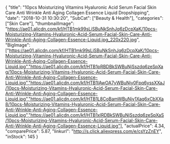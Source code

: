{
	"title": "10pcs Moisturizing Vitamins Hyaluronic Acid Serum Facial Skin Care Anti Wrinkle Anti Aging Collagen Essence Liquid Dropshipping",
	"date": "2018-10-31 10:30:20",
	"SubCat": ["Beauty & Health"],
	"categories": ["Skin Care"],
	"thumbnailImage": "https://ae01.alicdn.com/kf/HTB1mk99sLiSBuNkSnhJq6zDcpXaK/10pcs-Moisturizing-Vitamins-Hyaluronic-Acid-Serum-Facial-Skin-Care-Anti-Wrinkle-Anti-Aging-Collagen-Essence-Liquid.jpg_220x220.jpg",
	"BigImage": ["https://ae01.alicdn.com/kf/HTB1mk99sLiSBuNkSnhJq6zDcpXaK/10pcs-Moisturizing-Vitamins-Hyaluronic-Acid-Serum-Facial-Skin-Care-Anti-Wrinkle-Anti-Aging-Collagen-Essence-Liquid.jpg","https://ae01.alicdn.com/kf/HTB1pRBDBkSWBuNjSszdq6zeSpXag/10pcs-Moisturizing-Vitamins-Hyaluronic-Acid-Serum-Facial-Skin-Care-Anti-Wrinkle-Anti-Aging-Collagen-Essence-Liquid.jpg","https://ae01.alicdn.com/kf/HTB1IAwOA7yWBuNjy0Fpq6yssXXaJ/10pcs-Moisturizing-Vitamins-Hyaluronic-Acid-Serum-Facial-Skin-Care-Anti-Wrinkle-Anti-Aging-Collagen-Essence-Liquid.jpg","https://ae01.alicdn.com/kf/HTB1L8CoBamWBuNjy1Xaq6xCbXXa8/10pcs-Moisturizing-Vitamins-Hyaluronic-Acid-Serum-Facial-Skin-Care-Anti-Wrinkle-Anti-Aging-Collagen-Essence-Liquid.jpg","https://ae01.alicdn.com/kf/HTB1xlRDBkSWBuNjSszdq6zeSpXaS/10pcs-Moisturizing-Vitamins-Hyaluronic-Acid-Serum-Facial-Skin-Care-Anti-Wrinkle-Anti-Aging-Collagen-Essence-Liquid.jpg"],
	"actualPrice": 4.34,
	"comparePrice": 5.87,
	"linkurl": "http://s.click.aliexpress.com/e/csYzZnEY",
	"inStock": 145
}
